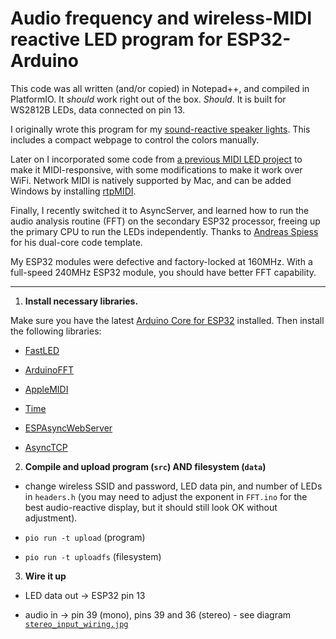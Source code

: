 # Audio frequency and wireless-MIDI reactive LED program for ESP32-Arduino

This code was all written (and/or copied) in Notepad++, and compiled in PlatformIO. It _should_ work right out of the box.
*Should*. It is built for WS2812B LEDs, data connected on pin 13.

I originally wrote this program for my [sound-reactive speaker lights](https://www.instagram.com/p/BvR3FLChP0C/). This includes a compact webpage to control the colors manually.

Later on I incorporated some code from [a previous MIDI LED project](https://www.instagram.com/p/BZefjNADfg1/) to make it MIDI-responsive, with some modifications to make it work over WiFi. Network MIDI is natively supported by Mac, and can be added Windows by installing [rtpMIDI](https://www.tobias-erichsen.de/software/rtpmidi.html).

Finally, I recently switched it to AsyncServer, and learned how to run the audio analysis routine (FFT) on the secondary ESP32 processor, freeing up the primary CPU to run the LEDs independently. Thanks to [Andreas Spiess](https://github.com/SensorsIot/ESP32-Dual-Core) for his dual-core code template.

My ESP32 modules were defective and factory-locked at 160MHz. With a full-speed 240MHz ESP32 module, you should have better FFT capability.

___

1) **Install necessary libraries.**

Make sure you have the latest [Arduino Core for ESP32](https://github.com/espressif/arduino-esp32) installed. Then install the following libraries:

- [FastLED](https://github.com/FastLED/FastLED)

- [ArduinoFFT](https://github.com/kosme/arduinoFFT)

- [AppleMIDI](https://github.com/lathoub/Arduino-AppleMIDI-Library)

- [Time](https://github.com/PaulStoffregen/Time)

- [ESPAsyncWebServer](https://github.com/me-no-dev/ESPAsyncWebServer)

- [AsyncTCP](https://github.com/me-no-dev/AsyncTCP)

2) **Compile and upload program (`src`) AND filesystem (`data`)**

- change wireless SSID and password, LED data pin, and number of LEDs in `headers.h` (you may need to adjust the exponent in `FFT.ino` for the best audio-reactive display, but it should still look OK without adjustment).

- `pio run -t upload` (program)

- `pio run -t uploadfs` (filesystem)

3) **Wire it up**

- LED data out -> ESP32 pin 13

- audio in -> pin 39 (mono), pins 39 and 36 (stereo) - see diagram [`stereo_input_wiring.jpg`](https://github.com/ohnoitsalobo/sound-reactive-esp32/blob/master/Stereo_Input_Wiring.jpg)
